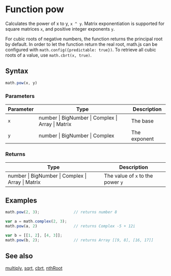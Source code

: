 <!-- Note: This file is automatically generated from source code comments. Changes made in this file will be overridden. -->

# Function pow

Calculates the power of x to y, `x ^ y`.
Matrix exponentiation is supported for square matrices `x`, and positive
integer exponents `y`.

For cubic roots of negative numbers, the function returns the principal
root by default. In order to let the function return the real root,
math.js can be configured with `math.config({predictable: true})`.
To retrieve all cubic roots of a value, use `math.cbrt(x, true)`.


## Syntax

```js
math.pow(x, y)
```

### Parameters

Parameter | Type | Description
--------- | ---- | -----------
`x` | number &#124; BigNumber &#124; Complex &#124; Array &#124; Matrix | The base
`y` | number &#124; BigNumber &#124; Complex | The exponent

### Returns

Type | Description
---- | -----------
number &#124; BigNumber &#124; Complex &#124; Array &#124; Matrix | The value of `x` to the power `y`


## Examples

```js
math.pow(2, 3);               // returns number 8

var a = math.complex(2, 3);
math.pow(a, 2)                // returns Complex -5 + 12i

var b = [[1, 2], [4, 3]];
math.pow(b, 2);               // returns Array [[9, 8], [16, 17]]
```


## See also

[multiply](multiply.md),
[sqrt](sqrt.md),
[cbrt](cbrt.md),
[nthRoot](nthRoot.md)
